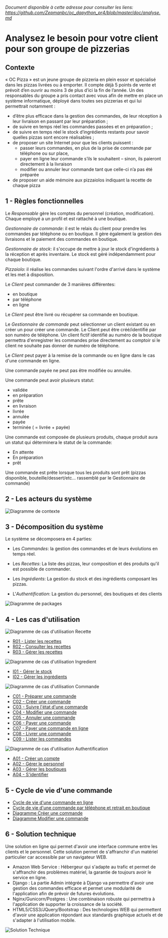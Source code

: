 *Document disponible à cette adresse pour consulter les liens: https://github.com/Zepmanbc/oc_dapython_pr4/blob/master/doc/analyse.md*

# Analysez le besoin pour votre client pour son groupe de pizzerias

## Contexte

« OC Pizza » est un jeune groupe de pizzeria en plein essor et spécialisé dans les pizzas livrées ou à emporter. Il compte déjà 5 points de vente et prévoit d’en ouvrir au moins 3 de plus d’ici la fin de l’année. Un des responsables du groupe a pris contact avec vous afin de mettre en place un système informatique, déployé dans toutes ses pizzerias et qui lui permettrait notamment :

* d’être plus efficace dans la gestion des commandes, de leur réception à leur livraison en passant par leur préparation ;
* de suivre en temps réel les commandes passées et en préparation ;
* de suivre en temps réel le stock d’ingrédients restants pour savoir quelles pizzas sont encore réalisables ;
* de proposer un site Internet pour que les clients puissent :
    * passer leurs commandes, en plus de la prise de commande par téléphone ou sur place,
    * payer en ligne leur commande s’ils le souhaitent – sinon, ils paieront directement à la livraison
    * modifier ou annuler leur commande tant que celle-ci n’a pas été préparée
* de proposer un aide mémoire aux pizzaiolos indiquant la recette de chaque pizza

## 1 - Règles fonctionnelles

Le *Responsable* gère les comptes du personnel (création, modification).
Chaque employé a un profil et est rattaché à une boutique.

*Gestionnaire de commande*: il est le relais du client pour prendre les commandes par téléphone ou en boutique. Il gère également la gestion des livraisons et le paiement des commandes en boutique.

*Gestionnaire de stock*: il s'occupe de mettre à jour le stock d'ingrédients à la réception et après inventaire. Le stock est géré indépendamment pour chaque boutique.

*Pizzaiolo*: il réalise les commandes suivant l'ordre d'arrivé dans le système et les met à disposition.

Le *Client* peut commander de 3 manières différentes:
* en boutique
* par téléphone
* en ligne

Le *Client* peut être livré ou récupérer sa commande en boutique.

Le *Gestionnaire de commande* peut sélectionner un client existant ou en créer un pour créer une commande. Le Client peut être créé/identifié par son numéro de téléphone. Un client fictif identifié au numéro de la boutique permettra d'enregistrer les commandes prise directement au comptoir si le client ne souhaite pas donner de numéro de téléphone.

Le *Client* peut payer à la remise de la commande ou en ligne dans le cas d'une commande en ligne.

Une commande payée ne peut pas être modifiée ou annulée.

Une commande peut avoir plusieurs statut:
* validée
* en préparation
* prête
* en livraison
* livrée
* annulée
* payée
* terminée ( = livrée + payée)

Une commande est composée de plusieurs produits, chaque produit aura un statut qui déterminera le statut de la commande:
* En attente
* En préparation
* prêt

Une commande est prête lorsque tous les produits sont prêt (pizzas disponible, bouteille/dessert/etc... rassemblé par le Gestionnaire de commande)

## 2 - Les acteurs du système

![Diagramme de contexte](img/01_contexte.png)

## 3 - Décomposition du système

Le système se décomposera en 4 parties:

* Les *Commandes*: la gestion des commandes et de leurs évolutions en temps réel.

* Les *Recettes*: La liste des pizzas, leur composition et des produits qu'il est possible de commander.

* Les *Ingrédients*: La gestion du stock et des ingrédients composant les pizzas.

* L'*Authentification*: La gestion du personnel, des boutiques et des clients

![Diagramme de packages](img/02_packages.png)

## 4 - Les cas d'utilisation

![Diagramme de cas d'utilisation Recette](img/03_recette.png)

* [R01 - Lister les recettes](fiches/R01.md)
* [R02 - Consulter les recettes](fiches/R02.md)
* [R03 - Gérer les recettes](fiches/R03.md)

![Diagramme de cas d'utilisation Ingredient](img/03_ingredient.png)

* [I01 - Gérer le stock](fiches/I01.md)
* [I02 - Gérer les ingrédients](fiches/I02.md)

![Diagramme de cas d'utilisation Commande](img/03_commande.png)

* [C01 - Préparer une commande](fiches/C01.md)
* [C02 - Créer une commande](fiches/C02.md)
* [C03 - Suivre l'état d'une commande](fiches/C03.md)
* [C04 - Modifier une commande](fiches/C04.md)
* [C05 - Annuler une commande](fiches/C05.md)
* [C06 - Payer une commande](fiches/C06.md)
* [C07 - Payer une commande en ligne](fiches/C07.md)
* [C08 - Livrer une commande](fiches/C08.md)
* [C09 - Lister les commandes](fiches/C09.md)

![Diagramme de cas d'utilisation Authentification](img/03_authentification.png)

* [A01 - Créer un compte](fiches/A01.md)
* [A02 - Gérer le personnel](fiches/A02.md)
* [A03 - Gérer les boutiques](fiches/A03.md)
* [A04 - S'identifier](fiches/A04.md)

## 5 - Cycle de vie d'une commande

* [Cycle de vie d'une commande en ligne](img/04_workflow.png)
* [Cycle de vie d'une commande par téléphone et retrait en boutique](img/04_workflow2.png)
* [Diagramme Créer une commande](img/04_workflow3.png)
* [Diagramme Modifier une commande](img/04_workflow4.png)

## 6 - Solution technique

Une solution en ligne qui permet d'avoir une interface commune entre les clients et le personnel. Cette solution permet de s'affranchir d'un matériel particulier car accessible par un navigateur WEB.

* Amazon Web Service : Hébergeur qui s'adapte au trafic et permet de s'affranchir des problèmes matériel, la garantie de toujours avoir le service en ligne.
* Django : La partie Admin intégrée à Django va permettre d'avoir une gestion des commandes efficace et permet une modularité de l'application afin de prévoir de futures évolutions.
* Nginx/Gunicorn/Postgres : Une combinaison robuste qui permettra à l'application de supporter la croissance de la société.
* HTML5/CSS3/JQuery/Bootstrap : Des technologies WEB qui permettent d'avoir une application répondant aux standards graphique actuels et de s'adapter à l'utilisation mobile.

![Solution Technique](img/05_DeployementDiagram.png)
